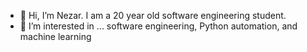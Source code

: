 - 👋 Hi, I’m Nezar. I am a 20 year old software engineering student.
- 👀 I’m interested in ... software engineering, Python automation, and machine learning
